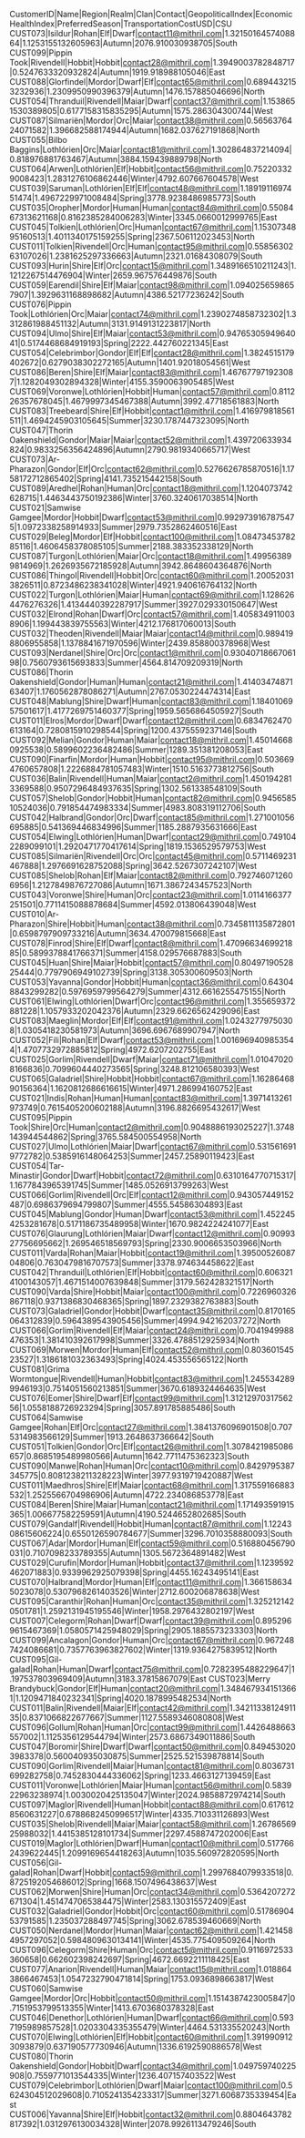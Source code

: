 CustomerID|Name|Region|Realm|Clan|Contact|GeopoliticalIndex|EconomicHealthIndex|PreferredSeason|TransportationCostUSD|CSU
CUST073|Isildur|Rohan|Elf|Dwarf|contact11@mithril.com|1.3215016457408864|1.1253155132605963|Autumn|2076.910030938705|South
CUST099|Pippin Took|Rivendell|Hobbit|Hobbit|contact28@mithril.com|1.3949003782848717|0.5247633320932824|Autumn|1919.918988105046|East
CUST088|Glorfindel|Mordor|Dwarf|Elf|contact65@mithril.com|0.6894432153232936|1.2309950990396379|Autumn|1476.157885046696|North
CUST054|Thranduil|Rivendell|Maiar|Dwarf|contact37@mithril.com|1.1538651530389805|0.6177158315835295|Autumn|1575.286304300744|West
CUST087|Silmariën|Mordor|Orc|Maiar|contact38@mithril.com|0.5656376424071582|1.396682588174944|Autumn|1682.037627191868|North
CUST055|Bilbo Baggins|Lothlórien|Orc|Maiar|contact81@mithril.com|1.302864837214094|0.818976881763467|Autumn|3884.159439889798|North
CUST064|Arwen|Lothlórien|Elf|Hobbit|contact56@mithril.com|0.752203329008423|1.2831276106862446|Winter|4792.607667604578|West
CUST039|Saruman|Lothlórien|Elf|Elf|contact48@mithril.com|1.1891911697451474|1.4967229971008484|Spring|3778.9238486985773|South
CUST035|Oropher|Mordor|Human|Human|contact84@mithril.com|0.5508467313621168|0.8162385284006283|Winter|3345.0660012999765|East
CUST045|Tolkien|Lothlórien|Orc|Human|contact67@mithril.com|1.1530734895160513|1.4011340175159255|Spring|2367.506112023453|North
CUST011|Tolkien|Rivendell|Orc|Human|contact95@mithril.com|0.5585630263107026|1.2381625297336663|Autumn|2321.01684308079|South
CUST093|Hurin|Shire|Elf|Orc|contact15@mithril.com|1.3489166510211243|1.1212267514476904|Winter|2659.967576449876|South
CUST059|Earendil|Shire|Elf|Maiar|contact98@mithril.com|1.0940256598657907|1.3929631168898682|Autumn|4386.52177236242|South
CUST076|Pippin Took|Lothlórien|Orc|Maiar|contact74@mithril.com|1.2390274858732302|1.3312861988451132|Autumn|3131.9149131223817|North
CUST094|Ulmo|Shire|Elf|Maiar|contact53@mithril.com|0.9476530594964041|0.5174468684919193|Spring|2222.442760221345|East
CUST054|Celebrimbor|Gondor|Elf|Elf|contact28@mithril.com|1.3824515179402672|0.6279038302272165|Autumn|1401.92018054561|West
CUST086|Beren|Shire|Elf|Maiar|contact83@mithril.com|1.467677971923087|1.1282049302894328|Winter|4155.3590063905485|West
CUST069|Voronwe|Lothlórien|Hobbit|Human|contact57@mithril.com|0.811226357678045|1.4679997345467388|Autumn|3992.47718561883|North
CUST083|Treebeard|Shire|Elf|Hobbit|contact1@mithril.com|1.416979818561511|1.4694245903105645|Summer|3230.1787447323095|North
CUST047|Thorin Oakenshield|Gondor|Maiar|Maiar|contact52@mithril.com|1.439720633934824|0.9833256356424896|Autumn|2790.9819340665717|West
CUST073|Ar-Pharazon|Gondor|Elf|Orc|contact62@mithril.com|0.5276626785870516|1.1758172712865402|Spring|4141.735215442158|South
CUST089|Aredhel|Rohan|Human|Orc|contact18@mithril.com|1.1204073742628715|1.4463443750192386|Winter|3760.3240617038514|North
CUST021|Samwise Gamgee|Mordor|Hobbit|Dwarf|contact53@mithril.com|0.9929739167875475|1.0972338258914933|Summer|2979.7352862460516|East
CUST029|Beleg|Mordor|Elf|Hobbit|contact100@mithril.com|1.0847345378285116|1.4606458378085105|Summer|2188.383352338129|North
CUST087|Turgon|Lothlórien|Maiar|Orc|contact18@mithril.com|1.499563899814969|1.2626935672185928|Autumn|3942.8648604364876|North
CUST086|Thingol|Rivendell|Hobbit|Orc|contact60@mithril.com|1.200520313826511|0.8723486238341028|Winter|4921.940616764132|North
CUST022|Turgon|Lothlórien|Maiar|Human|contact69@mithril.com|1.1286264476276326|1.4134440392287917|Summer|3927.029330150647|West
CUST032|Elrond|Rohan|Dwarf|Orc|contact57@mithril.com|1.4058349110038906|1.199443839755563|Winter|4212.176817060013|South
CUST032|Theoden|Rivendell|Maiar|Maiar|contact14@mithril.com|0.9894198806955858|1.1378841671970596|Winter|2439.858800378968|West
CUST093|Nerdanel|Shire|Orc|Orc|contact1@mithril.com|0.9304071866706198|0.7560793615693833|Summer|4564.814709209319|North
CUST086|Thorin Oakenshield|Gondor|Human|Human|contact21@mithril.com|1.4140347487163407|1.1760562878086271|Autumn|2767.0530224474314|East
CUST048|Mablung|Shire|Dwarf|Human|contact83@mithril.com|1.1840106957501617|1.4177269751460377|Spring|1959.5656864505927|South
CUST011|Elros|Mordor|Dwarf|Dwarf|contact12@mithril.com|0.6834762470613164|0.7280815910298544|Spring|1200.4375559237146|South
CUST092|Melian|Gondor|Human|Maiar|contact18@mithril.com|1.450146680925538|0.5899602236482486|Summer|1289.351381208053|East
CUST090|Finarfin|Mordor|Human|Hobbit|contact95@mithril.com|0.5036694760657808|1.2226884781057483|Winter|1510.5163773812756|South
CUST036|Balin|Rivendell|Human|Maiar|contact2@mithril.com|1.4501942813369588|0.9507296484937635|Spring|1302.561338548109|South
CUST057|Shelob|Gondor|Hobbit|Human|contact82@mithril.com|0.945658510524036|0.791854474983334|Summer|4983.808319112706|South
CUST042|Halbrand|Gondor|Orc|Dwarf|contact85@mithril.com|1.271001056695885|0.541369446834996|Summer|1185.2887935631666|East
CUST054|Elwing|Lothlórien|Human|Dwarf|contact29@mithril.com|0.7491042289099101|1.2920471770417614|Spring|1819.1536529579753|West
CUST085|Silmariën|Rivendell|Orc|Orc|contact45@mithril.com|0.5711469231467888|1.2976691628752088|Spring|3642.5267307242107|West
CUST085|Shelob|Rohan|Elf|Maiar|contact82@mithril.com|0.7927460712606956|1.2127849876727086|Autumn|1671.3867243457523|North
CUST043|Voronwe|Shire|Human|Orc|contact23@mithril.com|1.0114166377251501|0.7711415088878684|Summer|4592.013806439048|West
CUST010|Ar-Pharazon|Shire|Hobbit|Human|contact38@mithril.com|0.7345811135872801|0.6598797909733216|Autumn|3634.470079815668|East
CUST078|Finrod|Shire|Elf|Dwarf|contact8@mithril.com|1.4709663469921885|0.5899378841766371|Summer|4158.029576687883|South
CUST045|Huan|Shire|Maiar|Hobbit|contact57@mithril.com|0.8049719052825444|0.7797906949102739|Spring|3138.305300609503|North
CUST053|Yavanna|Gondor|Hobbit|Human|contact36@mithril.com|0.643048843299282|0.5976959799564279|Summer|4312.6616255475155|North
CUST061|Elwing|Lothlórien|Dwarf|Orc|contact96@mithril.com|1.355659372881228|1.1057933202042376|Autumn|2329.6626562429096|East
CUST083|Maeglin|Mordor|Elf|Elf|contact91@mithril.com|1.02432779750308|1.0305418230581973|Autumn|3696.6967689907947|North
CUST052|Fili|Rohan|Elf|Dwarf|contact53@mithril.com|1.0016969409853544|1.4707732972885812|Spring|4972.6207202755|East
CUST025|Gorlim|Rivendell|Dwarf|Maiar|contact71@mithril.com|1.010470208166836|0.7099604440273565|Spring|3248.812106580393|West
CUST065|Galadriel|Shire|Hobbit|Hobbit|contact67@mithril.com|1.1628646890156364|1.1620812686616615|Winter|4971.286994160752|East
CUST021|Indis|Rohan|Human|Human|contact83@mithril.com|1.3971413261973749|0.7615405200602188|Autumn|3196.8826695432617|West
CUST095|Pippin Took|Shire|Orc|Human|contact2@mithril.com|0.9048886193025227|1.3748143944544862|Spring|3765.584500554958|North
CUST027|Ulmo|Lothlórien|Maiar|Dwarf|contact67@mithril.com|0.5315616919772782|0.5385916148064253|Summer|2457.25890119423|East
CUST054|Tar-Minastir|Gondor|Dwarf|Hobbit|contact72@mithril.com|0.6310164770715317|1.1677843965391745|Summer|1485.0526913799263|West
CUST066|Gorlim|Rivendell|Orc|Elf|contact12@mithril.com|0.943057449152487|0.6986379694799807|Summer|4555.54586304893|East
CUST045|Mablung|Gondor|Human|Dwarf|contact53@mithril.com|1.4522454253281678|0.5171186735489958|Winter|1670.9824224241077|East
CUST076|Glaurung|Lothlórien|Maiar|Dwarf|contact12@mithril.com|0.9099327756695662|1.269546518569793|Spring|2330.9006653503966|North
CUST011|Varda|Rohan|Maiar|Hobbit|contact19@mithril.com|1.3950052608704806|0.7630479816707573|Summer|3378.974634458622|East
CUST042|Thranduil|Lothlórien|Elf|Hobbit|contact60@mithril.com|0.6063214100143057|1.4671514007639848|Summer|3179.562428321517|North
CUST090|Varda|Shire|Hobbit|Maiar|contact100@mithril.com|0.7226960326867118|0.9371386830468365|Spring|1897.2329382763883|South
CUST073|Galadriel|Gondor|Hobbit|Dwarf|contact35@mithril.com|0.8170165064312839|0.5964389543905456|Summer|4994.942162037272|North
CUST066|Gorlim|Rivendell|Elf|Maiar|contact24@mithril.com|0.7041949988476353|1.381410392617998|Summer|3326.4788512925934|North
CUST069|Morwen|Mordor|Human|Elf|contact52@mithril.com|0.80360154523527|1.3186181032363493|Spring|4024.453556565122|North
CUST081|Grima Wormtongue|Rivendell|Human|Hobbit|contact83@mithril.com|1.2455342899946193|0.7514051560213851|Summer|3670.6189324464635|West
CUST076|Eomer|Shire|Dwarf|Elf|contact99@mithril.com|1.3121297031756256|1.0558188726923294|Spring|3057.891785885486|South
CUST064|Samwise Gamgee|Rohan|Elf|Orc|contact27@mithril.com|1.3841376096901508|0.7075314983566129|Summer|1913.2648637366642|South
CUST051|Tolkien|Gondor|Orc|Elf|contact26@mithril.com|1.3078421985086657|0.8685195489980566|Autumn|1642.7711475362323|South
CUST090|Manwe|Rohan|Human|Orc|contact10@mithril.com|0.8429795387345775|0.8081238211328223|Winter|3977.9319719420887|West
CUST011|Maedhros|Shire|Elf|Maiar|contact68@mithril.com|1.317559166883532|1.2525566704986906|Autumn|4722.234086853778|East
CUST084|Beren|Shire|Maiar|Human|contact21@mithril.com|1.171493591915365|1.006677582259591|Autumn|4190.5244652802685|South
CUST079|Gandalf|Rivendell|Hobbit|Human|contact87@mithril.com|1.1224308615606224|0.6550126590784677|Summer|3296.7010358880093|South
CUST067|Adar|Mordor|Human|Elf|contact59@mithril.com|0.516880456790031|0.7107098233789355|Autumn|1305.5672364891482|West
CUST029|Curufin|Mordor|Human|Hobbit|contact37@mithril.com|1.1239592462071883|0.9339962925079398|Spring|4455.16243495141|East
CUST070|Halbrand|Mordor|Human|Elf|contact11@mithril.com|1.3661586345023078|0.5307968261403526|Winter|2712.600206878638|West
CUST095|Caranthir|Rohan|Human|Orc|contact35@mithril.com|1.3252121420501781|1.2592131945195546|Winter|1958.2976432802197|West
CUST007|Celegorm|Rohan|Dwarf|Dwarf|contact39@mithril.com|0.8952969615467369|1.0580571425948029|Spring|2905.1885573233303|North
CUST099|Ancalagon|Gondor|Human|Orc|contact67@mithril.com|0.9672487424086681|0.7357763963827602|Winter|1319.9364275839512|North
CUST095|Gil-galad|Rohan|Human|Dwarf|contact75@mithril.com|0.7282395488229647|1.197537803969409|Autumn|3183.37815867079|East
CUST023|Merry Brandybuck|Gondor|Elf|Human|contact20@mithril.com|1.3484679341513661|1.1209471840232341|Spring|4020.1878995482534|North
CUST011|Balin|Rivendell|Maiar|Elf|contact42@mithril.com|1.3421133812491135|0.8371066822677667|Summer|1127.5589346080808|West
CUST096|Gollum|Rohan|Human|Orc|contact99@mithril.com|1.4426488663557002|1.1125356129544794|Winter|2573.6867349011886|South
CUST047|Boromir|Shire|Dwarf|Dwarf|contact50@mithril.com|0.8494530203983378|0.560040935030875|Summer|2525.521539878814|South
CUST090|Gorlim|Rivendell|Maiar|Human|contact81@mithril.com|0.8036731699282758|0.7452830444336062|Spring|1233.4663127139459|East
CUST011|Voronwe|Lothlórien|Maiar|Human|contact56@mithril.com|0.583922963238974|1.0030020425135047|Winter|2024.9858872974214|South
CUST097|Maglor|Rivendell|Human|Hobbit|contact88@mithril.com|0.6176128560631227|0.6788682450996517|Winter|4335.710331126893|West
CUST035|Shelob|Rivendell|Maiar|Maiar|contact58@mithril.com|1.2678656925988032|1.4415385128101734|Summer|2297.4588747202006|East
CUST019|Maglor|Lothlórien|Dwarf|Human|contact10@mithril.com|0.5177662439622445|1.2099169654418263|Autumn|1035.560972820595|North
CUST056|Gil-galad|Rohan|Dwarf|Hobbit|contact59@mithril.com|1.2997684079933518|0.8725192054686012|Spring|1668.1507496438637|West
CUST062|Morwen|Shire|Human|Orc|contact34@mithril.com|0.5364207272671304|1.4514747065384475|Winter|2583.130315572409|East
CUST032|Galadriel|Gondor|Hobbit|Orc|contact60@mithril.com|0.5178690453791585|1.235037288497745|Spring|3062.678539460669|North
CUST050|Nerdanel|Mordor|Human|Maiar|contact62@mithril.com|1.4214584957297052|0.5984809630134141|Winter|4535.775409509264|North
CUST096|Celegorm|Shire|Human|Orc|contact5@mithril.com|0.9116972533360658|0.662602398242697|Spring|4672.6692211118425|East
CUST077|Anarion|Rivendell|Human|Maiar|contact15@mithril.com|1.0188643866467453|1.0547232790471814|Spring|1753.0936898663817|West
CUST060|Samwise Gamgee|Mordor|Orc|Hobbit|contact50@mithril.com|1.1514387423005847|0.7151953799513355|Winter|1413.6703680378328|East
CUST046|Denethor|Lothlórien|Human|Dwarf|contact66@mithril.com|0.5937195989857528|1.0203304335355479|Winter|4464.531335520243|North
CUST070|Elwing|Lothlórien|Elf|Hobbit|contact60@mithril.com|1.3919909123093879|0.637190577730946|Autumn|1336.6192590886578|West
CUST080|Thorin Oakenshield|Gondor|Hobbit|Dwarf|contact34@mithril.com|1.049759740225908|0.7559771013544335|Winter|1236.407157403522|West
CUST079|Celebrimbor|Lothlórien|Dwarf|Maiar|contact100@mithril.com|0.5624304512029608|0.7105241354233317|Summer|3271.6068735339454|East
CUST006|Yavanna|Shire|Elf|Hobbit|contact32@mithril.com|0.8804643782817392|1.0312976130034328|Winter|2078.9926113479246|South
